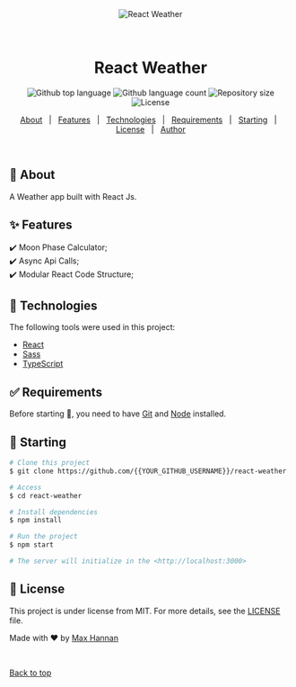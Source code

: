 <div align="center" id="top"> 
  <img src="./.github/app.gif" alt="React Weather" />

  &#xa0;

  <!-- <a href="https://reactweather.netlify.app">Demo</a> -->
</div>

<h1 align="center">React Weather</h1>

<p align="center">
  <img alt="Github top language" src="https://img.shields.io/github/languages/top/maxhannan/react-weather?color=56BEB8">

  <img alt="Github language count" src="https://img.shields.io/github/languages/count/maxhannan/react-weather?color=56BEB8">

  <img alt="Repository size" src="https://img.shields.io/github/repo-size/maxhannan/react-weather?color=56BEB8">

  <img alt="License" src="https://img.shields.io/github/license/maxhannan/react-weather?color=56BEB8">

  <!-- <img alt="Github issues" src="https://img.shields.io/github/issues/{{YOUR_GITHUB_USERNAME}}/react-weather?color=56BEB8" /> -->

  <!-- <img alt="Github forks" src="https://img.shields.io/github/forks/{{YOUR_GITHUB_USERNAME}}/react-weather?color=56BEB8" /> -->

  <!-- <img alt="Github stars" src="https://img.shields.io/github/stars/{{YOUR_GITHUB_USERNAME}}/react-weather?color=56BEB8" /> -->
</p>

<!-- Status -->

<!-- <h4 align="center"> 
	🚧  React Weather 🚀 Under construction...  🚧
</h4> 

<hr> -->

<p align="center">
  <a href="#dart-about">About</a> &#xa0; | &#xa0; 
  <a href="#sparkles-features">Features</a> &#xa0; | &#xa0;
  <a href="#rocket-technologies">Technologies</a> &#xa0; | &#xa0;
  <a href="#white_check_mark-requirements">Requirements</a> &#xa0; | &#xa0;
  <a href="#checkered_flag-starting">Starting</a> &#xa0; | &#xa0;
  <a href="#memo-license">License</a> &#xa0; | &#xa0;
  <a href="https://github.com/{{YOUR_GITHUB_USERNAME}}" target="_blank">Author</a>
</p>

<br>

## :dart: About ##

A Weather app built with React Js. 

## :sparkles: Features ##

:heavy_check_mark: Moon Phase Calculator;\
:heavy_check_mark: Async Api Calls;\
:heavy_check_mark: Modular React Code Structure;

## :rocket: Technologies ##

The following tools were used in this project:

- [React](https://pt-br.reactjs.org/)
- [Sass](https://sass-lang.com)
- [TypeScript](https://www.typescriptlang.org/)

## :white_check_mark: Requirements ##

Before starting :checkered_flag:, you need to have [Git](https://git-scm.com) and [Node](https://nodejs.org/en/) installed.

## :checkered_flag: Starting ##

```bash
# Clone this project
$ git clone https://github.com/{{YOUR_GITHUB_USERNAME}}/react-weather

# Access
$ cd react-weather

# Install dependencies
$ npm install

# Run the project
$ npm start

# The server will initialize in the <http://localhost:3000>
```

## :memo: License ##

This project is under license from MIT. For more details, see the [LICENSE](LICENSE.md) file.


Made with :heart: by <a href="https://github.com/maxhannan" target="_blank">Max Hannan</a>

&#xa0;

<a href="#top">Back to top</a>
